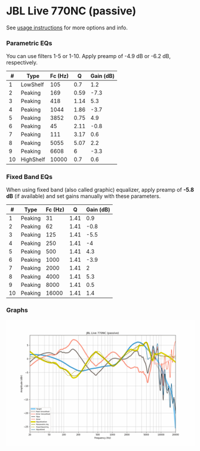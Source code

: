 # JBL Live 770NC (passive)
See [usage instructions](https://github.com/jaakkopasanen/AutoEq#usage) for more options and info.

### Parametric EQs
You can use filters 1-5 or 1-10. Apply preamp of -4.9 dB or -6.2 dB, respectively.

|   # | Type      |   Fc (Hz) |    Q |   Gain (dB) |
|-----|-----------|-----------|------|-------------|
|   1 | LowShelf  |       105 | 0.7  |         1.2 |
|   2 | Peaking   |       169 | 0.59 |        -7.3 |
|   3 | Peaking   |       418 | 1.14 |         5.3 |
|   4 | Peaking   |      1044 | 1.86 |        -3.7 |
|   5 | Peaking   |      3852 | 0.75 |         4.9 |
|   6 | Peaking   |        45 | 2.11 |        -0.8 |
|   7 | Peaking   |       111 | 3.17 |         0.6 |
|   8 | Peaking   |      5055 | 5.07 |         2.2 |
|   9 | Peaking   |      6608 | 6    |        -3.3 |
|  10 | HighShelf |     10000 | 0.7  |         0.6 |

### Fixed Band EQs
When using fixed band (also called graphic) equalizer, apply preamp of **-5.8 dB** (if available) and set gains manually with these parameters.

|   # | Type    |   Fc (Hz) |    Q |   Gain (dB) |
|-----|---------|-----------|------|-------------|
|   1 | Peaking |        31 | 1.41 |         0.9 |
|   2 | Peaking |        62 | 1.41 |        -0.8 |
|   3 | Peaking |       125 | 1.41 |        -5.5 |
|   4 | Peaking |       250 | 1.41 |        -4   |
|   5 | Peaking |       500 | 1.41 |         4.3 |
|   6 | Peaking |      1000 | 1.41 |        -3.9 |
|   7 | Peaking |      2000 | 1.41 |         2   |
|   8 | Peaking |      4000 | 1.41 |         5.3 |
|   9 | Peaking |      8000 | 1.41 |         0.5 |
|  10 | Peaking |     16000 | 1.41 |         1.4 |

### Graphs
![](./JBL%20Live%20770NC%20(passive).png)
